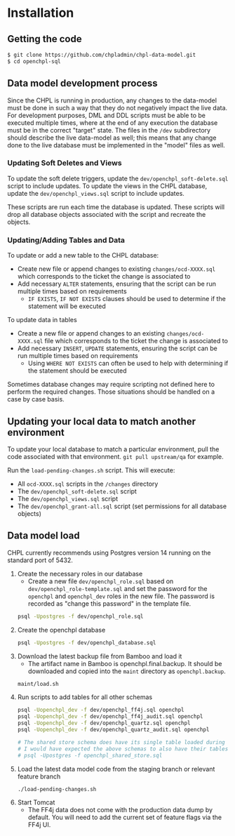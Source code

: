 # Installation

## Getting the code

```sh
$ git clone https://github.com/chpladmin/chpl-data-model.git
$ cd openchpl-sql
```

## Data model development process

Since the CHPL is running in production, any changes to the data-model must be done in such a way that they do not negatively impact the live data. For development purposes, DML and DDL scripts must be able to be executed multiple times, where at the end of any execution the database must be in the correct "target" state. The files in the `/dev` subdirectory should describe the live data-model as well; this means that any change done to the live database must be implemented in the "model" files as well.

### Updating Soft Deletes and Views
To update the soft delete triggers, update the `dev/openchpl_soft-delete.sql` script to include updates.
To update the views in the CHPL database, update the `dev/openchpl_views.sql` script to include updates.

These scripts are run each time the database is updated.  These scripts will drop all database objects associated with the script and recreate the objects.

### Updating/Adding Tables and Data
To update or add a new table to the CHPL database:
* Create new file or append changes to existing `changes/ocd-XXXX.sql` which corresponds to the ticket the change is associated to
* Add necessary `ALTER` statements, ensuring that the script can be run multiple times based on requirements
  * `IF EXISTS`, `IF NOT EXISTS` clauses should be used to determine if the statement will be executed

To update data in tables
* Create a new file or append changes to an existing `changes/ocd-XXXX.sql` file which corresponds to the ticket the change is associated to
* Add necessary `INSERT`, `UPDATE` statements, ensuring the script can be run multiple times based on requirements
  * Using `WHERE NOT EXISTS` can often be used to help with determining if the statement should be executed

Sometimes database changes may require scripting not defined here to perform the required changes. Those situations should be handled on a case by case basis.

## Updating your local data to match another environment
To update your local database to match a particular environment, pull the code associated with that environment.
`git pull upstream/qa` for example.

Run the `load-pending-changes.sh` script.  This will execute:
* All `ocd-XXXX.sql` scripts in the `/changes` directory
* The `dev/openchpl_soft-delete.sql` script
* The `dev/openchpl_views.sql` script
* The `dev/openchpl_grant-all.sql` script (set permissions for all database objects)

## Data model load
CHPL currently recommends using Postgres version 14 running on the standard port of 5432.
1. Create the necessary roles in our database
    * Create a new file `dev/openchpl_role.sql` based on `dev/openchpl_role-template.sql` and set the password for the `openchpl` and `openchpl_dev` roles in the new file. The password is recorded as "change this password" in the template file.
   ```sh
   psql -Upostgres -f dev/openchpl_role.sql
   ```
1. Create the openchpl database
   ```sh
   psql -Upostgres -f dev/openchpl_database.sql
   ```
1. Download the latest backup file from Bamboo and load it
   * The artifact name in Bamboo is openchpl.final.backup. It should be downloaded and copied into the `maint` directory as `openchpl.backup`.
   ```sh
   maint/load.sh
   ```
1. Run scripts to add tables for all other schemas
   ```sh
   psql -Uopenchpl_dev -f dev/openchpl_ff4j.sql openchpl
   psql -Uopenchpl_dev -f dev/openchpl_ff4j_audit.sql openchpl
   psql -Uopenchpl_dev -f dev/openchpl_quartz.sql openchpl
   psql -Uopenchpl_dev -f dev/openchpl_quartz_audit.sql openchpl

   # The shared store schema does have its single table loaded during the load of the prod backup.
   # I would have expected the above schemas to also have their tables loaded and am not sure why they do not.
   # psql -Upostgres -f openchpl_shared_store.sql
   ```
1. Load the latest data model code from the staging branch or relevant feature branch
   ```sh
   ./load-pending-changes.sh
   ```
1. Start Tomcat
   * The FF4j data does not come with the production data dump by default. You will need to add the current set of feature flags via the FF4j UI.
